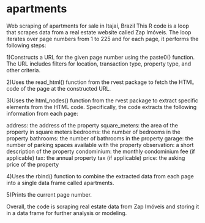 # apartments
Web scraping of apartments for sale in Itajaí, Brazil
This R code is a loop that scrapes data from a real estate website called Zap Imóveis. 
The loop iterates over page numbers from 1 to 225 and for each page, it performs the following steps:

1)Constructs a URL for the given page number using the paste0() function. The URL includes filters for location, transaction type, property type, and other criteria.

2)Uses the read_html() function from the rvest package to fetch the HTML code of the page at the constructed URL.

3)Uses the html_nodes() function from the rvest package to extract specific elements from the HTML code. Specifically, the code extracts the following information from each page:

address: the address of the property
square_meters: the area of the property in square meters
bedrooms: the number of bedrooms in the property
bathrooms: the number of bathrooms in the property
garage: the number of parking spaces available with the property
observation: a short description of the property
condominium: the monthly condominium fee (if applicable)
tax: the annual property tax (if applicable)
price: the asking price of the property

4)Uses the rbind() function to combine the extracted data from each page into a single data frame called apartments.

5)Prints the current page number.

Overall, the code is scraping real estate data from Zap Imóveis and storing it in a data frame for further analysis or modeling.
